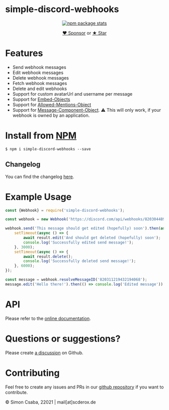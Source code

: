 # simple-discord-webhooks

<p align="center"><a href="https://nodei.co/npm/simple-discord-webhooks/"><img alt="npm package stats" src="https://nodei.co/npm/simple-discord-webhooks.png"></a></p>
<p align="center"><a href="https://github.com/scderox/simple-discord-webhooks?sponsor=1">&hearts; Sponsor</a> or <a href="https://github.com/SCDerox/simple-discord-webhooks">★ Star</a></p>

# Features

* Send webhook messages
* Edit webhook messages
* Delete webhook messages
* Fetch webhook messages
* Delete and edit webhooks
* Support for custom avatarUrl and username per message
* Support for [Embed-Objects](https://discord.com/developers/docs/resources/channel#embed-object)
* Support for [Allowed-Mentions-Object](https://discord.com/developers/docs/resources/channel#allowed-mentions-object)
* Support for [Message-Component-Object](https://discord.com/developers/docs/interactions/message-components#component-object). ⚠ This will only work, if your webhook is owned by an application. 

# Install from [NPM](https://www.npmjs.com/package/simple-discord-webhooks)

`$ npm i simple-discord-webhooks --save`

## Changelog
You can find the changelog [here](CHANGELOG.md). 

# Example Usage

```js
const {Webhook} = require('simple-discord-webhooks');

const webhook = new Webhook('https://discord.com/api/webhooks/820304489637871657/QPZWXNS6wUsQ7iKA-Sm7YDIODCbxk60WNeRDoPtEOxZaMvlqbrM_1LQ_LVZHMNhbdz6N');

webhook.send('This message should get edited (hopefully) soon').then(async (result) => {
    setTimeout(async () => {
        await result.edit('And should get deleted (hopefully) soon');
        console.log('Successfully edited send message!');
    }, 3000);
    setTimeout(async () => {
        await result.delete();
        console.log('Successfully deleted send message!');
    }, 6000);
});

const message = webhook.resolveMessageID('820311219432194068');
message.edit('Hello there!').then(() => console.log('Edited message'))
```

# API
Please refer to the [online documentation](https://scderox.github.io/simple-discord-webhooks/). 

# Questions or suggestions?

Please create [a discussion](https://github.com/SCDerox/simple-discord-webhooks/discussions) on Github.

# Contributing

Feel free to create any issues and PRs in our [github repository](https://github.com/SCDerox/simple-discord-webhooks) if
you want to contribute.

© Simon Csaba, 22021 | mail[at]scderox.de